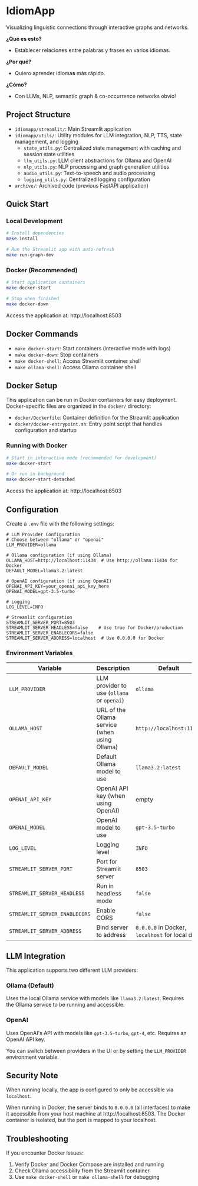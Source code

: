 # IdiomApp
Visualizing linguistic connections through interactive graphs and networks.

**¿Qué es esto?** 
- Establecer relaciones entre palabras y frases en varios idiomas.

**¿Por qué?**
- Quiero aprender idioma**s** más rápido.

**¿Cómo?**
- Con LLMs, NLP, semantic graph & co-occurrence networks obvio!


## Project Structure

- `idiomapp/streamlit/`: Main Streamlit application
- `idiomapp/utils/`: Utility modules for LLM integration, NLP, TTS, state management, and logging
  - `state_utils.py`: Centralized state management with caching and session state utilities
  - `llm_utils.py`: LLM client abstractions for Ollama and OpenAI
  - `nlp_utils.py`: NLP processing and graph generation utilities
  - `audio_utils.py`: Text-to-speech and audio processing
  - `logging_utils.py`: Centralized logging configuration
- `archive/`: Archived code (previous FastAPI application)

## Quick Start

### Local Development

```bash
# Install dependencies
make install

# Run the Streamlit app with auto-refresh
make run-graph-dev
```

### Docker (Recommended)

```bash
# Start application containers
make docker-start

# Stop when finished
make docker-down
```

Access the application at: http://localhost:8503

## Docker Commands

- `make docker-start`: Start containers (interactive mode with logs)
- `make docker-down`: Stop containers
- `make docker-shell`: Access Streamlit container shell
- `make ollama-shell`: Access Ollama container shell

## Docker Setup

This application can be run in Docker containers for easy deployment. Docker-specific files are organized in the `docker/` directory:

- `docker/Dockerfile`: Container definition for the Streamlit application
- `docker/docker-entrypoint.sh`: Entry point script that handles configuration and startup

### Running with Docker

```bash
# Start in interactive mode (recommended for development)
make docker-start

# Or run in background
make docker-start-detached
```

Access the application at: http://localhost:8503

## Configuration

Create a `.env` file with the following settings:

```
# LLM Provider Configuration
# Choose between "ollama" or "openai"
LLM_PROVIDER=ollama

# Ollama configuration (if using Ollama)
OLLAMA_HOST=http://localhost:11434  # Use http://ollama:11434 for Docker
DEFAULT_MODEL=llama3.2:latest

# OpenAI configuration (if using OpenAI)
OPENAI_API_KEY=your_openai_api_key_here
OPENAI_MODEL=gpt-3.5-turbo

# Logging
LOG_LEVEL=INFO

# Streamlit configuration
STREAMLIT_SERVER_PORT=8503
STREAMLIT_SERVER_HEADLESS=false    # Use true for Docker/production
STREAMLIT_SERVER_ENABLECORS=false
STREAMLIT_SERVER_ADDRESS=localhost  # Use 0.0.0.0 for Docker
```

### Environment Variables

| Variable | Description | Default |
|----------|-------------|---------|
| `LLM_PROVIDER` | LLM provider to use (`ollama` or `openai`) | `ollama` |
| `OLLAMA_HOST` | URL of the Ollama service (when using Ollama) | `http://localhost:11434` |
| `DEFAULT_MODEL` | Default Ollama model to use | `llama3.2:latest` |
| `OPENAI_API_KEY` | OpenAI API key (when using OpenAI) | empty |
| `OPENAI_MODEL` | OpenAI model to use | `gpt-3.5-turbo` |
| `LOG_LEVEL` | Logging level | `INFO` |
| `STREAMLIT_SERVER_PORT` | Port for Streamlit server | `8503` |
| `STREAMLIT_SERVER_HEADLESS` | Run in headless mode | `false` |
| `STREAMLIT_SERVER_ENABLECORS` | Enable CORS | `false` |
| `STREAMLIT_SERVER_ADDRESS` | Bind server to address | `0.0.0.0` in Docker, `localhost` for local dev |

## LLM Integration

This application supports two different LLM providers:

### Ollama (Default)

Uses the local Ollama service with models like `llama3.2:latest`. Requires the Ollama service to be running and accessible.

### OpenAI

Uses OpenAI's API with models like `gpt-3.5-turbo`, `gpt-4`, etc. Requires an OpenAI API key.

You can switch between providers in the UI or by setting the `LLM_PROVIDER` environment variable.

## Security Note

When running locally, the app is configured to only be accessible via `localhost`.

When running in Docker, the server binds to `0.0.0.0` (all interfaces) to make it accessible from your host machine at http://localhost:8503. The Docker container is isolated, but the port is mapped to your localhost.

## Troubleshooting

If you encounter Docker issues:
1. Verify Docker and Docker Compose are installed and running
2. Check Ollama accessibility from the Streamlit container
3. Use `make docker-shell` or `make ollama-shell` for debugging 
